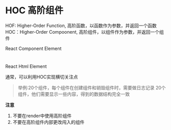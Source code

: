 # HOC 高阶组件

HOF: Higher-Order Function, 高阶函数，以函数作为参数，并返回一个函数
HOC：Higher-Order Compoonent, 高阶组件，以组件作为参数，并返回一个组件


<Comp /> React Component Element 
<h1></h1> React Html Element

通常，可以利用HOC实现横切关注点

> 举例:20个组件，每个组件在创建组件和销毁组件时，需要做日志记录
> 20个组件，他们需要显示一些内容，得到的数据结构完全一致

**注意**
1. 不要在render中使用高阶组件
2. 不要在高阶组件内部更改闯入的组件

